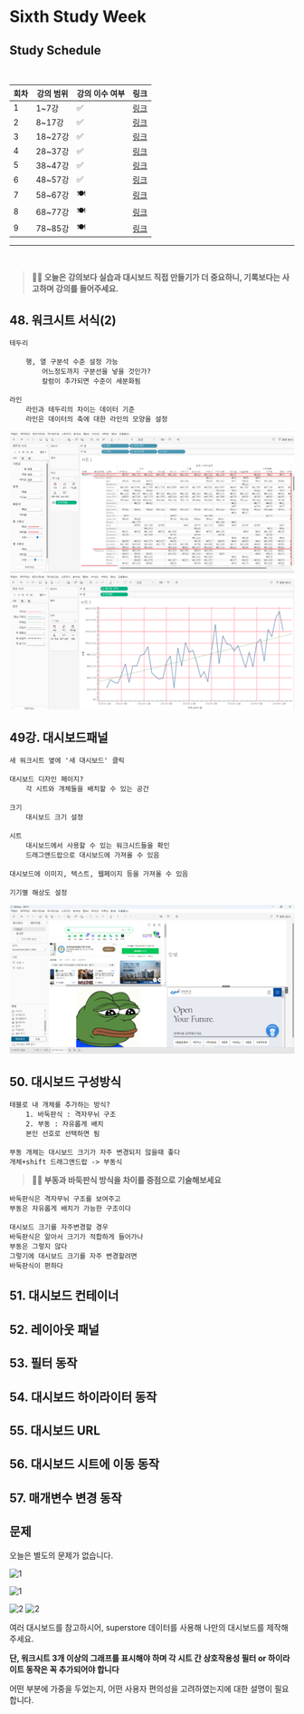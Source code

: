 # Sixth Study Week


## Study Schedule
<br>

| 회차 | 강의 범위   | 강의 이수 여부 | 링크                                                                                                     |
|------|-------------|----------------|--------------------------------------------------------------------------------------------------------|
| 1    | 1~7강       | ✅              | [링크](https://www.youtube.com/watch?v=AXkaUrJs-Ko&list=PL87tgIIryGsa5vdz6MsaOEF8PK-YqK3fz&index=84)    |
| 2    | 8~17강      | ✅              | [링크](https://www.youtube.com/watch?v=AXkaUrJs-Ko&list=PL87tgIIryGsa5vdz6MsaOEF8PK-YqK3fz&index=75)    |
| 3    | 18~27강     | ✅              | [링크](https://www.youtube.com/watch?v=AXkaUrJs-Ko&list=PL87tgIIryGsa5vdz6MsaOEF8PK-YqK3fz&index=65)    |
| 4    | 28~37강     | ✅              | [링크](https://www.youtube.com/watch?v=e6J0Ljd6h44&list=PL87tgIIryGsa5vdz6MsaOEF8PK-YqK3fz&index=55)    |
| 5    | 38~47강     | ✅              | [링크](https://www.youtube.com/watch?v=AXkaUrJs-Ko&list=PL87tgIIryGsa5vdz6MsaOEF8PK-YqK3fz&index=45)    |
| 6    | 48~57강     | ✅              | [링크](https://www.youtube.com/watch?v=AXkaUrJs-Ko&list=PL87tgIIryGsa5vdz6MsaOEF8PK-YqK3fz&index=35)    |
| 7    | 58~67강     | 🍽️             | [링크](https://www.youtube.com/watch?v=AXkaUrJs-Ko&list=PL87tgIIryGsa5vdz6MsaOEF8PK-YqK3fz&index=25)    |
| 8    | 68~77강     | 🍽️             | [링크](https://www.youtube.com/watch?v=AXkaUrJs-Ko&list=PL87tgIIryGsa5vdz6MsaOEF8PK-YqK3fz&index=15)    |
| 9    | 78~85강     | 🍽️             | [링크](https://www.youtube.com/watch?v=AXkaUrJs-Ko&list=PL87tgIIryGsa5vdz6MsaOEF8PK-YqK3fz&index=5)     |
---

<br/>
<!-- 여기까진 그대로 둬 주세요-->

> **🧞‍♀️ 오늘은 강의보다 실습과 대시보드 직접 만들기가 더 중요하니, 기록보다는 사고하며 강의를 들어주세요.**

## 48. 워크시트 서식(2)

<!-- 워크시트에 관해 본 강의에서 알게 된 점을 적어주세요 -->
```
테두리

    행, 열 구분석 수준 설정 가능
        어느정도까지 구분선을 넣을 것인가?
        칼럼이 추가되면 수준이 세분화됨

라인
    라인과 테두리의 차이는 데이터 기준
    라인은 데이터의 축에 대한 라인의 모양을 설정

```
![설](./img/11101842.png)
![설](./img/11101843.png)

## 49강. 대시보드패널

<!-- 대시보드패널 강의에서 알게 된 점을 적어주세요. -->
```
새 워크시트 옆에 '새 대시보드' 클릭

대시보드 디자인 페이지?
    각 시트와 개체들을 배치할 수 있는 공간

크기
    대시보드 크기 설정

시트
    대시보드에서 사용할 수 있는 워크시드들을 확인
    드래그앤드랍으로 대시보드에 가져올 수 있음

대시보드에 이미지, 텍스트, 웹페이지 등을 가져올 수 있음

기기별 해상도 설정
```
![설](./img/11101902.png)

## 50. 대시보드 구성방식

<!-- 알게 된 점을 적고, 아래 질문에 답해보세요 :) -->
```
태블로 내 개체를 추가하는 방식?
    1. 바둑판식 : 격자무뉘 구조
    2. 부동 : 자유롭게 배치
    본인 선호로 선택하면 됨

부동 개체는 대시보드 크기가 자주 변경되지 않을때 좋다
개체+shift 드래그앤드랍 -> 부동식

```

> **🧞‍♀️ 부동과 바둑판식 방식을 차이를 중점으로 기술해보세요**
```
바둑판식은 격자무뉘 구조를 보여주고
부동은 자유롭게 배치가 가능한 구조이다

대시보드 크기를 자주변경할 경우
바둑판식은 알아서 크기가 적합하게 들어가나
부동은 그렇지 않다
그렇기에 대시보드 크기를 자주 변경할려면
바둑판식이 편하다
```



## 51. 대시보드 컨테이너


## 52. 레이아웃 패널


## 53. 필터 동작

<!-- 필터 동작에 대해 알게 된 점을 적어주세요 -->

## 54. 대시보드 하이라이터 동작

<!-- 하이라이터에 대해 알게 된 점을 적어주세요 -->


## 55. 대시보드 URL

<!-- URL에 대해 알게 된 점을 적어주세요 -->


## 56. 대시보드 시트에 이동 동작

<!-- 대시보드 시트에 이동에 대해 알게 된 점을 적어주세요!-->

## 57. 매개변수 변경 동작

<!-- 매개변수 변경 동작에 대해 알게 된 점을 적어주세요!-->

## 문제

오늘은 별도의 문제가 없습니다. 

![1](../study/img/3rd%20study/1688556627184.png)

![1](../study/img/3rd%20study/Global%20SuperStore%20Dashboard.png)

![2](../study/img/3rd%20study/images.jpeg)
![2](../study/img/3rd%20study/maxresdefault.jpg)

여러 대시보드를 참고하시어, superstore 데이터를 사용해 나만의 대시보드를 제작해주세요.

**단, 워크시트 3개 이상의 그래프를 표시해야 하며 각 시트 간 상호작용성 필터 or 하이라이트 동작은 꼭 추가되어야 합니다**

어떤 부분에 가중을 두었는지, 어떤 사용자 편의성을 고려하였는지에 대한 설명이 필요합니다.
